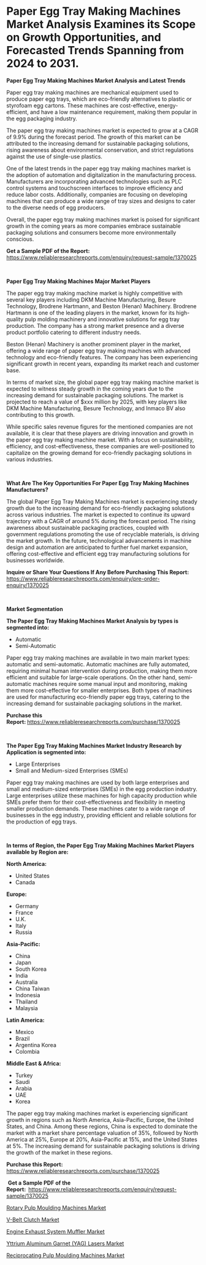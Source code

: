<p><h1>Paper Egg Tray Making Machines Market Analysis Examines its Scope on Growth Opportunities, and Forecasted Trends Spanning from 2024 to 2031.</h1></p><p><strong>Paper Egg Tray Making Machines Market Analysis and Latest Trends</strong></p>
<p><p>Paper egg tray making machines are mechanical equipment used to produce paper egg trays, which are eco-friendly alternatives to plastic or styrofoam egg cartons. These machines are cost-effective, energy-efficient, and have a low maintenance requirement, making them popular in the egg packaging industry.</p><p>The paper egg tray making machines market is expected to grow at a CAGR of 9.9% during the forecast period. The growth of this market can be attributed to the increasing demand for sustainable packaging solutions, rising awareness about environmental conservation, and strict regulations against the use of single-use plastics.</p><p>One of the latest trends in the paper egg tray making machines market is the adoption of automation and digitalization in the manufacturing process. Manufacturers are incorporating advanced technologies such as PLC control systems and touchscreen interfaces to improve efficiency and reduce labor costs. Additionally, companies are focusing on developing machines that can produce a wide range of tray sizes and designs to cater to the diverse needs of egg producers.</p><p>Overall, the paper egg tray making machines market is poised for significant growth in the coming years as more companies embrace sustainable packaging solutions and consumers become more environmentally conscious.</p></p>
<p><strong>Get a Sample PDF of the Report:&nbsp;</strong> <a href="https://www.reliableresearchreports.com/enquiry/request-sample/1370025">https://www.reliableresearchreports.com/enquiry/request-sample/1370025</a></p>
<p>&nbsp;</p>
<p><strong>Paper Egg Tray Making Machines Major Market Players</strong></p>
<p><p>The paper egg tray making machine market is highly competitive with several key players including DKM Machine Manufacturing, Besure Technology, Brodrene Hartmann, and Beston (Henan) Machinery. Brodrene Hartmann is one of the leading players in the market, known for its high-quality pulp molding machinery and innovative solutions for egg tray production. The company has a strong market presence and a diverse product portfolio catering to different industry needs.</p><p>Beston (Henan) Machinery is another prominent player in the market, offering a wide range of paper egg tray making machines with advanced technology and eco-friendly features. The company has been experiencing significant growth in recent years, expanding its market reach and customer base.</p><p>In terms of market size, the global paper egg tray making machine market is expected to witness steady growth in the coming years due to the increasing demand for sustainable packaging solutions. The market is projected to reach a value of $xxx million by 2025, with key players like DKM Machine Manufacturing, Besure Technology, and Inmaco BV also contributing to this growth.</p><p>While specific sales revenue figures for the mentioned companies are not available, it is clear that these players are driving innovation and growth in the paper egg tray making machine market. With a focus on sustainability, efficiency, and cost-effectiveness, these companies are well-positioned to capitalize on the growing demand for eco-friendly packaging solutions in various industries.</p></p>
<p>&nbsp;</p>
<p><strong>What Are The Key Opportunities For Paper Egg Tray Making Machines Manufacturers?</strong></p>
<p><p>The global Paper Egg Tray Making Machines market is experiencing steady growth due to the increasing demand for eco-friendly packaging solutions across various industries. The market is expected to continue its upward trajectory with a CAGR of around 5% during the forecast period. The rising awareness about sustainable packaging practices, coupled with government regulations promoting the use of recyclable materials, is driving the market growth. In the future, technological advancements in machine design and automation are anticipated to further fuel market expansion, offering cost-effective and efficient egg tray manufacturing solutions for businesses worldwide.</p></p>
<p><strong>Inquire or Share Your Questions If Any Before Purchasing This Report:</strong> <a href="https://www.reliableresearchreports.com/enquiry/pre-order-enquiry/1370025">https://www.reliableresearchreports.com/enquiry/pre-order-enquiry/1370025</a></p>
<p>&nbsp;</p>
<p><strong>Market Segmentation</strong></p>
<p><strong>The Paper Egg Tray Making Machines Market Analysis by types is segmented into:</strong></p>
<p><ul><li>Automatic</li><li>Semi-Automatic</li></ul></p>
<p><p>Paper egg tray making machines are available in two main market types: automatic and semi-automatic. Automatic machines are fully automated, requiring minimal human intervention during production, making them more efficient and suitable for large-scale operations. On the other hand, semi-automatic machines require some manual input and monitoring, making them more cost-effective for smaller enterprises. Both types of machines are used for manufacturing eco-friendly paper egg trays, catering to the increasing demand for sustainable packaging solutions in the market.</p></p>
<p><strong>Purchase this Report:&nbsp;</strong><a href="https://www.reliableresearchreports.com/purchase/1370025">https://www.reliableresearchreports.com/purchase/1370025</a></p>
<p>&nbsp;</p>
<p><strong>The Paper Egg Tray Making Machines Market Industry Research by Application is segmented into:</strong></p>
<p><ul><li>Large Enterprises</li><li>Small and Medium-sized Enterprises (SMEs)</li></ul></p>
<p><p>Paper egg tray making machines are used by both large enterprises and small and medium-sized enterprises (SMEs) in the egg production industry. Large enterprises utilize these machines for high capacity production while SMEs prefer them for their cost-effectiveness and flexibility in meeting smaller production demands. These machines cater to a wide range of businesses in the egg industry, providing efficient and reliable solutions for the production of egg trays.</p></p>
<p>&nbsp;</p>
<p><strong>In terms of Region, the Paper Egg Tray Making Machines Market Players available by Region are:</strong></p>
<p>
    <p> <strong> North America: </strong>
        <ul>
            <li>United States</li>
            <li>Canada</li>
        </ul>
        </p> 
    <p> <strong> Europe: </strong>
        <ul>
            <li>Germany</li>
            <li>France</li>
            <li>U.K.</li>
            <li>Italy</li>
            <li>Russia</li>
        </ul>
        </p> 
    <p> <strong> Asia-Pacific: </strong>
        <ul>
            <li>China</li>
            <li>Japan</li>
            <li>South Korea</li>
            <li>India</li>
            <li>Australia</li>
            <li>China Taiwan</li>
            <li>Indonesia</li>
            <li>Thailand</li>
            <li>Malaysia</li>
        </ul>
        </p> 
    <p> <strong> Latin America: </strong>
        <ul>
            <li>Mexico</li>
            <li>Brazil</li>
            <li>Argentina Korea</li>
            <li>Colombia</li>
        </ul>
        </p> 
    <p> <strong> Middle East & Africa: </strong>
        <ul>
            <li>Turkey</li>
            <li>Saudi</li>
            <li>Arabia</li>
            <li>UAE</li>
            <li>Korea</li>
        </ul>
    </p>
    </p>
<p><p>The paper egg tray making machines market is experiencing significant growth in regions such as North America, Asia-Pacific, Europe, the United States, and China. Among these regions, China is expected to dominate the market with a market share percentage valuation of 35%, followed by North America at 25%, Europe at 20%, Asia-Pacific at 15%, and the United States at 5%. The increasing demand for sustainable packaging solutions is driving the growth of the market in these regions.</p></p>
<p><strong>Purchase this Report: </strong><a href="https://www.reliableresearchreports.com/purchase/1370025">https://www.reliableresearchreports.com/purchase/1370025</a></p>
<p>&nbsp;<strong>Get a Sample PDF of the Report:&nbsp;&nbsp;</strong><a href="https://www.reliableresearchreports.com/enquiry/request-sample/1370025">https://www.reliableresearchreports.com/enquiry/request-sample/1370025</a></p>
<p><strong></strong></p>
<p><p><a href="https://github.com/juniordelafrance/Market-Research-Report-List-1/blob/main/rotary-pulp-moulding-machines-market.md">Rotary Pulp Moulding Machines Market</a></p><p><a href="https://medium.com/p/287707ab0f91/edit">V-Belt Clutch Market</a></p><p><a href="https://medium.com/@saraprifti1917/engine-exhaust-system-muffler-market-trends-and-market-analysis-forecasted-for-period-2024-2031-cf1103985aea">Engine Exhaust System Muffler Market</a></p><p><a href="https://medium.com/@kathydavis04/yttrium-aluminum-garnet-yag-lasers-market-size-cagr-trends-2024-2030-9f0fc8250f99">Yttrium Aluminum Garnet (YAG) Lasers Market</a></p><p><a href="https://github.com/jaidynmorantestelletmjzya/Market-Research-Report-List-1/blob/main/reciprocating-pulp-moulding-machines-market.md">Reciprocating Pulp Moulding Machines Market</a></p></p>